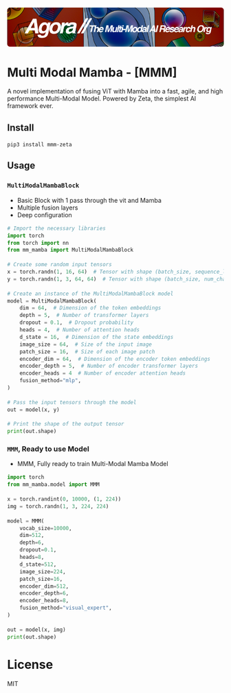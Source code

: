 [![Multi-Modality](agorabanner.png)](https://discord.gg/qUtxnK2NMf)

# Multi Modal Mamba - [MMM]
A novel implementation of fusing ViT with Mamba into a fast, agile, and high performance Multi-Modal Model. Powered by Zeta, the simplest AI framework ever.


## Install
`pip3 install mmm-zeta`


## Usage

### `MultiModalMambaBlock`
- Basic Block with 1 pass through the vit and Mamba
- Multiple fusion layers
- Deep configuration

```python
# Import the necessary libraries
import torch 
from torch import nn
from mm_mamba import MultiModalMambaBlock

# Create some random input tensors
x = torch.randn(1, 16, 64)  # Tensor with shape (batch_size, sequence_length, feature_dim)
y = torch.randn(1, 3, 64, 64)  # Tensor with shape (batch_size, num_channels, image_height, image_width)

# Create an instance of the MultiModalMambaBlock model
model = MultiModalMambaBlock(
    dim = 64,  # Dimension of the token embeddings
    depth = 5,  # Number of transformer layers
    dropout = 0.1,  # Dropout probability
    heads = 4,  # Number of attention heads
    d_state = 16,  # Dimension of the state embeddings
    image_size = 64,  # Size of the input image
    patch_size = 16,  # Size of each image patch
    encoder_dim = 64,  # Dimension of the encoder token embeddings
    encoder_depth = 5,  # Number of encoder transformer layers
    encoder_heads = 4  # Number of encoder attention heads
    fusion_method="mlp",
)

# Pass the input tensors through the model
out = model(x, y)

# Print the shape of the output tensor
print(out.shape)

```


### `MMM`, Ready to use Model
- MMM, Fully ready to train Multi-Modal Mamba Model

```python
import torch
from mm_mamba.model import MMM

x = torch.randint(0, 10000, (1, 224))
img = torch.randn(1, 3, 224, 224)

model = MMM(
    vocab_size=10000,
    dim=512,
    depth=6,
    dropout=0.1,
    heads=8,
    d_state=512,
    image_size=224,
    patch_size=16,
    encoder_dim=512,
    encoder_depth=6,
    encoder_heads=8,
    fusion_method="visual_expert",
)

out = model(x, img)
print(out.shape)
```

# License
MIT



